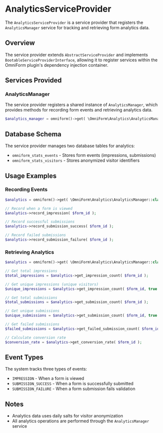 # AnalyticsServiceProvider

The `AnalyticsServiceProvider` is a service provider that registers the `AnalyticsManager` service for tracking and retrieving form analytics data.

## Overview

The service provider extends `AbstractServiceProvider` and implements `BootableServiceProviderInterface`, allowing it to register services within the OmniForm plugin's dependency injection container.

## Services Provided

### AnalyticsManager

The service provider registers a shared instance of `AnalyticsManager`, which provides methods for recording form events and retrieving analytics data.

```php
$analytics_manager = omniform()->get( \OmniForm\Analytics\AnalyticsManager::class );
```

## Database Schema

The service provider manages two database tables for analytics:

- `omniform_stats_events` - Stores form events (impressions, submissions)
- `omniform_stats_visitors` - Stores anonymized visitor identifiers

## Usage Examples

### Recording Events

```php
$analytics = omniform()->get( \OmniForm\Analytics\AnalyticsManager::class );

// Record when a form is viewed
$analytics->record_impression( $form_id );

// Record successful submissions
$analytics->record_submission_success( $form_id );

// Record failed submissions
$analytics->record_submission_failure( $form_id );
```

### Retrieving Analytics

```php
$analytics = omniform()->get( \OmniForm\Analytics\AnalyticsManager::class );

// Get total impressions
$total_impressions = $analytics->get_impression_count( $form_id );

// Get unique impressions (unique visitors)
$unique_impressions = $analytics->get_impression_count( $form_id, true );

// Get total submissions
$total_submissions = $analytics->get_submission_count( $form_id );

// Get unique submissions
$unique_submissions = $analytics->get_submission_count( $form_id, true );

// Get failed submissions
$failed_submissions = $analytics->get_failed_submission_count( $form_id );

// Calculate conversion rate
$conversion_rate = $analytics->get_conversion_rate( $form_id );
```

## Event Types

The system tracks three types of events:

- `IMPRESSION` - When a form is viewed
- `SUBMISSION_SUCCESS` - When a form is successfully submitted
- `SUBMISSION_FAILURE` - When a form submission fails validation

## Notes

- Analytics data uses daily salts for visitor anonymization
- All analytics operations are performed through the `AnalyticsManager` service